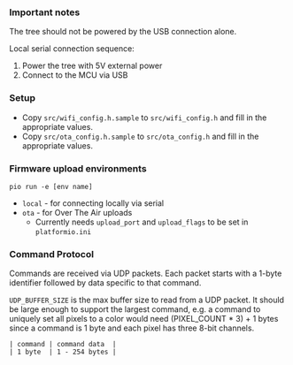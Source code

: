 ### Important notes

The tree should not be powered by the USB connection alone.

Local serial connection sequence:
1. Power the tree with 5V external power
2. Connect to the MCU via USB

### Setup

- Copy `src/wifi_config.h.sample` to `src/wifi_config.h` and fill in the appropriate values.
- Copy `src/ota_config.h.sample` to `src/ota_config.h` and fill in the appropriate values.

### Firmware upload environments

`pio run -e [env name]`

- `local` - for connecting locally via serial
- `ota` - for Over The Air uploads
  - Currently needs `upload_port` and `upload_flags` to be set in `platformio.ini`

### Command Protocol

Commands are received via UDP packets. Each packet starts with a 1-byte identifier followed by data specific to that command.

`UDP_BUFFER_SIZE` is the max buffer size to read from a UDP packet. It should be large enough to support
the largest command, e.g. a command to uniquely set all pixels to a color would need (PIXEL_COUNT * 3) + 1 bytes
since a command is 1 byte and each pixel has three 8-bit channels.

```
| command | command data  |
| 1 byte  | 1 - 254 bytes |
```


